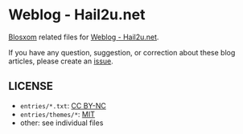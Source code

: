 Weblog - Hail2u.net
===================

[Blosxom][1] related files for [Weblog - Hail2u.net][2].

If you have any question, suggestion, or correction about these blog articles,
please create an [issue][3].


LICENSE
-------

  - `entries/*.txt`: [CC BY-NC][4]
  - `entries/themes/*`: [MIT][5]
  - other: see individual files

[1]: http://blosxom.sourceforge.net/
[2]: http://hail2u.net/blog/
[3]: https://github.com/hail2u/hail2u.net-weblog/issues
[4]: http://creativecommons.org/licenses/by-nc/4.0/
[5]: http://hail2u.mit-license.org/2002
